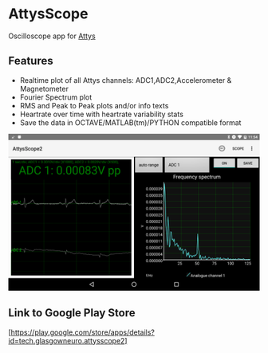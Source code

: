 # AttysScope

Oscilloscope app for [Attys](http://www.attys.tech)

## Features

* Realtime plot of all Attys channels: ADC1,ADC2,Accelerometer & Magnetometer
* Fourier Spectrum plot
* RMS and Peak to Peak plots and/or info texts
* Heartrate over time with heartrate variability stats
* Save the data in OCTAVE/MATLAB(tm)/PYTHON compatible format

![alt tag](screenshots/ecg_fft_with50Hz.png)

## Link to Google Play Store

[https://play.google.com/store/apps/details?id=tech.glasgowneuro.attysscope2]
